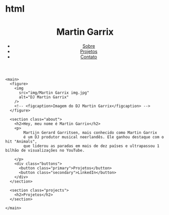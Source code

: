 # html
<!DOCTYPE html>
<html lang="en">
  <head>
    <meta charset="UTF-8" />
    <meta name="viewport" content="width=device-width, initial-scale=1.0" />
    <title>Martin Garrix page</title>
    <link rel="stylesheet" href="style.css" />
  </head>
  <body>
    <!-- //Versão 2 -->
    <header>
      <div class="header-left">
        <h1>Martin Garrix</h1>
      </div>
      <nav class="header-right">
        <ul>
          <li><a href="#sobre">Sobre</a></li>
          <li><a href="#projetos">Projetos</a></li>
          <li><a href="#contato">Contato</a></li>
        </ul>
      </nav>
    </header>

    <main>
      <figure>
        <img
          src="img/Martin Garrix img.jpg"
          alt="DJ Martin Garrix"
        />
        <!-- <figcaption>Imagem do DJ Martin Garrix</figcaption> -->
      </figure>

      <section class="about">
        <h2>Hey, meu nome é Martin Garrix</h2>
        <p>
            Martijn Gerard Garritsen, mais conhecido como Martin Garrix
            é um DJ produtor musical neerlandês. Ele ganhou destaque com o hit "Animals", 
            que liderou as paradas em mais de dez países e ultrapassou 1 bilhão de visualizações no YouTube. 
       
        </p>
        <div class="buttons">
          <button class="primary">Projetos</button>
          <button class="secondary">LinkedIn</button>
        </div>
      </section>

      <section class="projects">
        <h2>Projetos</h2>
      </section>

    </main>
  </body>
  <script src="script.js"></script>
</html>
